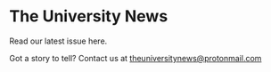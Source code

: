 # The University News

Read our latest issue here.

Got a story to tell? Contact us at theuniversitynews@protonmail.com
